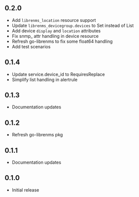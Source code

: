 ## 0.2.0
 * Add `librenms_location` resource support
 * Update `librenms_devicegroup.devices` to Set instead of List
 * Add device `display` and `location` attributes
 * Fix snmp_ attr handling in device resource
 * Refresh go-librenms to fix some float64 handling
 * Add test scenarios

## 0.1.4
 * Update service.device_id to RequiresReplace
 * Simplify list handling in alertrule

## 0.1.3
 * Documentation updates

## 0.1.2
 * Refresh go-librenms pkg

## 0.1.1
 * Documentation updates

## 0.1.0
 * Initial release
